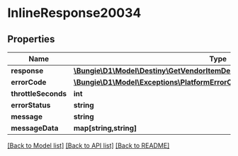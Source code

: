 # InlineResponse20034

## Properties
Name | Type | Description | Notes
------------ | ------------- | ------------- | -------------
**response** | [**\Bungie\D1\Model\Destiny\GetVendorItemDetailForCurrentCharacterWithMetadata**](GetVendorItemDetailForCurrentCharacterWithMetadata.md) |  | [optional] 
**errorCode** | [**\Bungie\D1\Model\Exceptions\PlatformErrorCodes**](PlatformErrorCodes.md) |  | [optional] 
**throttleSeconds** | **int** |  | [optional] 
**errorStatus** | **string** |  | [optional] 
**message** | **string** |  | [optional] 
**messageData** | **map[string,string]** |  | [optional] 

[[Back to Model list]](../README.md#documentation-for-models) [[Back to API list]](../README.md#documentation-for-api-endpoints) [[Back to README]](../README.md)


